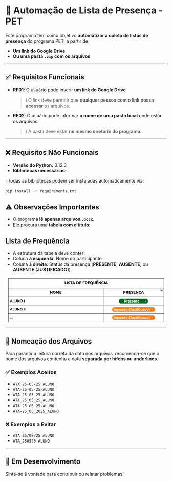 # 📝 Automação de Lista de Presença - PET

Este programa tem como objetivo **automatizar a coleta de listas de presença** do programa PET, a partir de:

- **Um link do Google Drive**
- **Ou uma pasta `.zip` com os arquivos**  

---

## ✅ Requisitos Funcionais

- **RF01**: O usuário pode inserir **um link do Google Drive**  
  > ℹ️ O link deve permitir que **qualquer pessoa com o link possa acessar** os arquivos.

- **RF02**: O usuário pode informar **o nome de uma pasta local** onde estão os arquivos  
  > ℹ️ A pasta deve estar **no mesmo diretório do programa**.

---

## ❌ Requisitos Não Funcionais

- **Versão do Python:** 3.12.3
- **Bibliotecas necessárias:**


ℹ️ Todas as bibliotecas podem ser instaladas automaticamente via:
```bash
pip install -r requirements.txt
```

## ⚠️ Observações Importantes

- O programa **lê apenas arquivos `.docx`**.
- Ele procura uma **tabela com o título**:  

## Lista de Frequência

- A estrutura da tabela deve conter:
- Coluna **à esquerda**: Nome do participante  
- Coluna **à direita**: Status da presença (**PRESENTE**, **AUSENTE**, ou **AUSENTE (JUSTIFICADO)**)

![alt text](assets/images/image.png)

---

## 📅 Nomeação dos Arquivos

Para garantir a leitura correta da data nos arquivos, recomenda-se que o nome dos arquivos contenha a data **separada por hífens ou underlines**.

### ✅ Exemplos Aceitos

- `ATA 25-05-25 ALUNO`
- `ATA-25-05-25-ALUNO`
- `ATA 25_05_25 ALUNO`
- `ATA_25_05_25_ALUNO`
- `ATA_25_05_25-ALUNO`
- `ATA-25_05_2025_ALUNO`

### ❌ Exemplos a Evitar

- `ATA 25/08/25 ALUNO`
- `ATA_250525-ALUNO`

---

## 🚧 Em Desenvolvimento

Sinta-se à vontade para contribuir ou relatar problemas!
